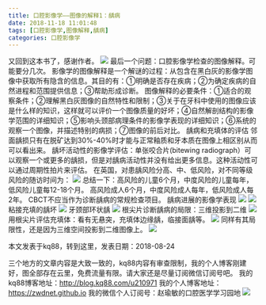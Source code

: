 ```yaml
---
title: 口腔影像学——图像的解释1：龋病
date: 2018-11-18 11:01:48
tags: [口腔影像学,图像解释,龋病]
categories: 口腔影像学
---
```

又回到这本书了，感谢作者。
![](https://zymblog-1258069789.cos.ap-chengdu.myqcloud.com/blog0021-kqyxx-yxjs-qb/01.jpg)
最后一个问题：口腔影像学检查的图像解释。可能要分几次。
影像学的图像解释是一个解谜的过程：从包含在黑白灰的影像学图像中获取所有隐含的信息。其目的有：①明确是否存在疾病；②为确定疾病的自然进程和范围提供信息；③帮助形成诊断。
图像解释的必要条件：①适合的观察条件；②理解黑白灰图像的自然特性和限制；③关于在牙科中使用的图像应该是什么样的知识，这样就可以评价一个图像质量的好坏；④自然解剖结构的影像学范围的详细知识；⑤影响头颈部病理条件的影像学表现的详细知识；⑥系统的观察一个图像，并描述特别的病损；⑦图像的前后对比。
龋病和充填体的评估
邻面龋损只有在脱矿达到30%-40%时才能与正常釉质和牙本质在图像上相区别从而可以看出来。
龋坏活动性的影像学评估：单张咬合片(bitewing radiograph）可以观察一个或更多的龋损，但是对龋病活动性并没有给出更多信息。这种活动性可以通过周期性拍片来评估。
在英国，对患龋风险分高、中、低风险，对不同等级风险的随访时间为：
![](https://zymblog-1258069789.cos.ap-chengdu.myqcloud.com/blog0021-kqyxx-yxjs-qb/02.jpg)
总结一下：高风险的儿童6个月，中度风险的儿童每年，低风险儿童每12-18个月。
                 高风险成人6个月，中度风险成人每年，低风险成人每2年。
                 CBCT不应当作为诊断龋病的常规检查项目。
龋病进展的影像学表现
![](https://zymblog-1258069789.cos.ap-chengdu.myqcloud.com/blog0021-kqyxx-yxjs-qb/03.jpg)
![](https://zymblog-1258069789.cos.ap-chengdu.myqcloud.com/blog0021-kqyxx-yxjs-qb/04.jpg)
粘接充填的龋坏
![](https://zymblog-1258069789.cos.ap-chengdu.myqcloud.com/blog0021-kqyxx-yxjs-qb/05.jpg)
牙颈部环状龋
![](https://zymblog-1258069789.cos.ap-chengdu.myqcloud.com/blog0021-kqyxx-yxjs-qb/06.jpg)
根尖片诊断龋病的局限：三维投影到二维
![](https://zymblog-1258069789.cos.ap-chengdu.myqcloud.com/blog0021-kqyxx-yxjs-qb/07.jpg)
用根尖片评估充填体：看有无悬突，充填体边缘龋，临接面龋等。
![](https://zymblog-1258069789.cos.ap-chengdu.myqcloud.com/blog0021-kqyxx-yxjs-qb/08.jpg)
同样有其局限性，还是因为三维空间投影到二维图像上。
![](https://zymblog-1258069789.cos.ap-chengdu.myqcloud.com/blog0021-kqyxx-yxjs-qb/09.jpg)

本文发表于kq88，转到这里，发表日期：2018-08-24

三个地方的文章内容是大致一致的，kq88内容有审查限制，我的个人博客刚建好，图全部存在云里，免费流量有限。请大家还是尽量订阅微信订阅号吧。
我的kq88博客地址：http://blog.kq88.com/u210971
我的个人博客地址：https://zwdnet.github.io
我的微信个人订阅号：赵瑜敏的口腔医学学习园地
![](https://zymblog-1258069789.cos.ap-chengdu.myqcloud.com/other/wx.jpg)